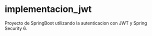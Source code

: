 # implementacion_jwt
Proyecto de SpringBoot utilizando la autenticacion con JWT y Spring Security 6.
